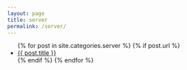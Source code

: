 ```yaml
---
layout: page
title: server
permalink: /server/
---
```


<ul>
  {% for post in site.categories.server %}
    {% if post.url %}
      <li><a href="{{ post.url }}">{{ post.title }}</a></li>
    {% endif %}
  {% endfor %}
</ul>